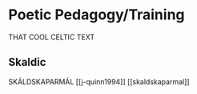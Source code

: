 # Poetic Pedagogy/Training

THAT COOL CELTIC TEXT

## Skaldic
SKÁLDSKAPARMÁL
[[j-quinn1994]]
[[skaldskaparmal]]